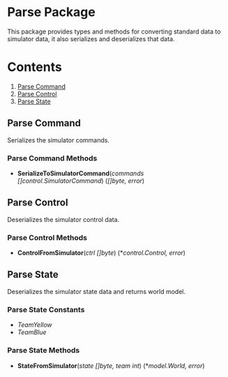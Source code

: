 # Parse Package

This package provides types and methods for converting standard data to simulator data, it also serializes and deserializes that data.

# Contents

1. [Parse Command](#command)
2. [Parse Control](#control)
3. [Parse State](#state)

<a name="command"></a>
## Parse Command

Serializes the simulator commands.

### Parse Command Methods

- **SerializeToSimulatorCommand**(*commands []control.SimulatorCommand*) (*[]byte, error*)


<a name="control"></a>
## Parse Control

Deserializes the simulator control data.

### Parse Control Methods

- **ControlFromSimulator**(*ctrl []byte*) (**control.Control, error*)


<a name="state"></a>
## Parse State

Deserializes the simulator state data and returns world model.

### Parse State Constants

- *TeamYellow*
- *TeamBlue*

### Parse State Methods

- **StateFromSimulator**(*state []byte, team int*) (**model.World, error*)
